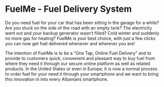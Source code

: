 # FuelMe - Fuel Delivery System

Do you need fuel for your car that has been sitting in the garage for a while? Are you stuck on the side of the road with an empty tank? The electricity went out and your backup generator wasn’t filled? Cold winter and suddenly no more gas for heating? FuelMe is your best choice, with just a few clicks you can now get fuel delivered whenever and wherever you are!

The intention of FuelMe is to be a “One Tap, Online Fuel Delivery” and to provide to customers quick, convenient and pleasant way to buy fuel from where they need it through our secure online platform as well as related products.  In the United States or even in Europe, it is now a normal process to order fuel for your need it through your smartphone and we want to bring this innovation in into every Albanians smartphone.

